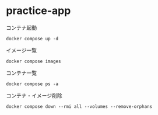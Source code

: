 # practice-app


コンテナ起動
```
docker compose up -d
```

イメージ一覧
```
docker compose images
```

コンテナ一覧
```
docker compose ps -a 
```

コンテナ・イメージ削除
```
docker compose down --rmi all --volumes --remove-orphans
```
